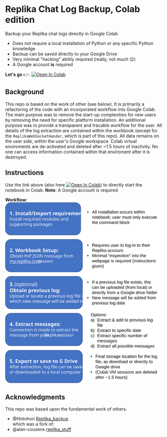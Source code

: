 # Replika Chat Log Backup, Colab edition
Backup your Replika chat logs directly in Google Colab
- Does not require a local installation of Python or any specific Python knowledge
- Backup can be saved directly to your Google Drive
- Very minimal "hacking" ability required (really, not much 😉)
- A Google account **is** required

**Let's go** 👉: [![Open In Colab](https://colab.research.google.com/assets/colab-badge.svg)](https://colab.research.google.com/github/IntenseSunlight/replika_backup_colab/blob/main/Replika_log_backup_colab.ipynb) <br>

## Background
This repo is based on the work of other (see below).  It is primarily a refactoring of the code with an incorporated workflow into Google Colab.
The main purpose was to remove the start-up complexities for new users by removing the need for specific platform installation.
An additional purpose was to provide a transparent and tracable workflow for the user.  All details of the log extraction are contained within the workbook (except for the   `ReplikaWebSocketHander`, which is part of this repo).  All data remains on the user side, within the user's Google workspace.  Colab virtual enviroments are de-activated and deleted after ~1.5 hours of inactivity.  No one can access information contained within that enviroment after it is destroyed.

## Instructions
Use the link above (also here [![Open In Colab](https://colab.research.google.com/assets/colab-badge.svg)](https://colab.research.google.com/github/IntenseSunlight/replika_backup_colab/blob/main/Replika_log_backup_colab.ipynb)) to directly start the notebook in Colab.  **Note**: A Google account is required

**Workflow:**
<br>
<img src="https://raw.githubusercontent.com/IntenseSunlight/replika_backup_colab/main/static/log-extraction-workflow.svg" alt="log-extraction-workflow" width="500"/>

## Acknowledgments
This repo was based upon the fundamental work of others.  
- @Hotohori [Replika_backup](https://github.com/Hotohori/replika_backup) <br>
which was a fork of:
- @alan-couzens [replika_stuff](https://github.com/alan-couzens/replika_stuff) 
